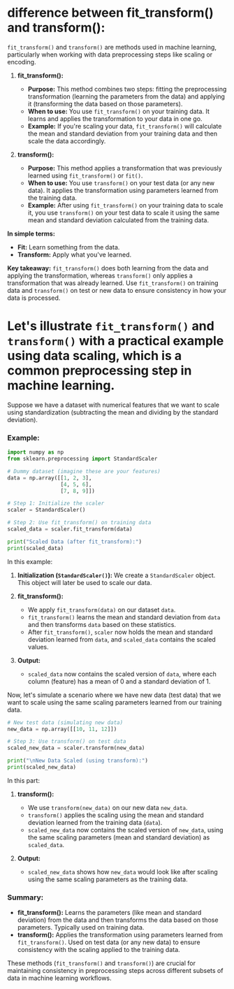 # difference between fit_transform() and transform():

`fit_transform()` and `transform()` are methods used in machine learning, particularly when working with data preprocessing steps like scaling or encoding.

1. **fit_transform():**
   - **Purpose:** This method combines two steps: fitting the preprocessing transformation (learning the parameters from the data) and applying it (transforming the data based on those parameters).
   - **When to use:** You use `fit_transform()` on your training data. It learns and applies the transformation to your data in one go.
   - **Example:** If you're scaling your data, `fit_transform()` will calculate the mean and standard deviation from your training data and then scale the data accordingly.

2. **transform():**
   - **Purpose:** This method applies a transformation that was previously learned using `fit_transform()` or `fit()`.
   - **When to use:** You use `transform()` on your test data (or any new data). It applies the transformation using parameters learned from the training data.
   - **Example:** After using `fit_transform()` on your training data to scale it, you use `transform()` on your test data to scale it using the same mean and standard deviation calculated from the training data.

**In simple terms:**
- **Fit:** Learn something from the data.
- **Transform:** Apply what you've learned.

**Key takeaway:** `fit_transform()` does both learning from the data and applying the transformation, whereas `transform()` only applies a transformation that was already learned. Use `fit_transform()` on training data and `transform()` on test or new data to ensure consistency in how your data is processed.

# Let's illustrate `fit_transform()` and `transform()` with a practical example using data scaling, which is a common preprocessing step in machine learning.

Suppose we have a dataset with numerical features that we want to scale using standardization (subtracting the mean and dividing by the standard deviation).

### Example:

```python
import numpy as np
from sklearn.preprocessing import StandardScaler

# Dummy dataset (imagine these are your features)
data = np.array([[1, 2, 3],
                 [4, 5, 6],
                 [7, 8, 9]])

# Step 1: Initialize the scaler
scaler = StandardScaler()

# Step 2: Use fit_transform() on training data
scaled_data = scaler.fit_transform(data)

print("Scaled Data (after fit_transform):")
print(scaled_data)
```

In this example:

1. **Initialization (`StandardScaler()`):** We create a `StandardScaler` object. This object will later be used to scale our data.

2. **fit_transform():**
   - We apply `fit_transform(data)` on our dataset `data`.
   - `fit_transform()` learns the mean and standard deviation from `data` and then transforms `data` based on these statistics.
   - After `fit_transform()`, `scaler` now holds the mean and standard deviation learned from `data`, and `scaled_data` contains the scaled values.

3. **Output:**
   - `scaled_data` now contains the scaled version of `data`, where each column (feature) has a mean of 0 and a standard deviation of 1.

Now, let's simulate a scenario where we have new data (test data) that we want to scale using the same scaling parameters learned from our training data.

```python
# New test data (simulating new data)
new_data = np.array([[10, 11, 12]])

# Step 3: Use transform() on test data
scaled_new_data = scaler.transform(new_data)

print("\nNew Data Scaled (using transform):")
print(scaled_new_data)
```

In this part:

1. **transform():**
   - We use `transform(new_data)` on our new data `new_data`.
   - `transform()` applies the scaling using the mean and standard deviation learned from the training data (`data`).
   - `scaled_new_data` now contains the scaled version of `new_data`, using the same scaling parameters (mean and standard deviation) as `scaled_data`.

2. **Output:**
   - `scaled_new_data` shows how `new_data` would look like after scaling using the same scaling parameters as the training data.

### Summary:
- **fit_transform():** Learns the parameters (like mean and standard deviation) from the data and then transforms the data based on those parameters. Typically used on training data.
- **transform():** Applies the transformation using parameters learned from `fit_transform()`. Used on test data (or any new data) to ensure consistency with the scaling applied to the training data.

These methods (`fit_transform()` and `transform()`) are crucial for maintaining consistency in preprocessing steps across different subsets of data in machine learning workflows.

